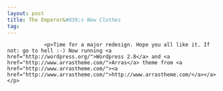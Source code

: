 ```yaml
---
layout: post
title: The Emperor&#039;s New Clothes
tag: 
---
```



                <p>Time for a major redesign. Hope you all like it. If not: go to hell :-) Now running <a href="http://wordpress.org/">Wordpress 2.8</a> and <a href="http://www.arrastheme.com/">Arras</a> theme from <a href="http://www.arrastheme.com/"><a href="http://www.arrastheme.com/">http://www.arrastheme.com/</a></a></p>
            
